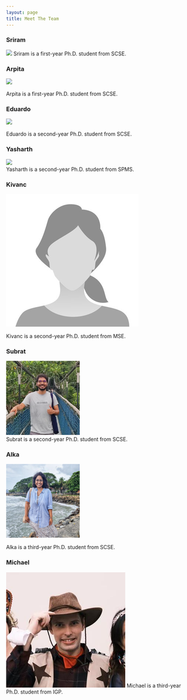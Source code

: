 ```yaml
---
layout: page
title: Meet The Team
---
```



### Sriram
<img src="{{site.baseurl | prepend: site.url}}public/team_images/sriram.png" width="200">
Sriram is a first-year Ph.D. student from SCSE.

### Arpita
<img src="{{site.baseurl | prepend: site.url}}public/team_images/arpita.png" width="200">

Arpita is a first-year Ph.D. student from SCSE.

### Eduardo
<img src="{{site.baseurl | prepend: site.url}}public/team_images/eduardo.png" width="200"/>

Eduardo is a second-year Ph.D. student from SCSE. 

### Yasharth
<div>
<img src="https://ntu-dl-bootcamp.github.io/deep-learning-2024/public/team_images/yasharth.png" width="200"/>
</div>
Yasharth is a second-year Ph.D. student from SPMS.

### Kivanc

[//]: # (<img src="public/team_images/kivanc.jpg" width="200"/> )

![Kiv](public/team_images/kivanc.jpg)

Kivanc is a second-year Ph.D. student from MSE.

### Subrat 
<div>
<img src="public/team_images/subrat.png" width="200"/> 
</div>
Subrat is a second-year Ph.D. student from SCSE.

### Alka
<img src="public/team_images/alka.png" width="200"/> 

Alka is a third-year Ph.D. student from SCSE.

### Michael

[//]: # (<img src="./public/team_images/michael.png" width="200"/>)
![](/public/team_images/michael.png)
Michael is a third-year Ph.D. student from IGP.

